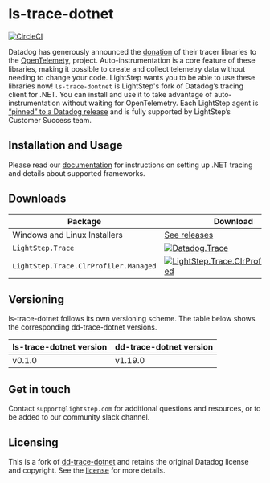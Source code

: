 # ls-trace-dotnet

[![CircleCI](https://circleci.com/gh/lightstep/ls-trace-dotnet/tree/master.svg?style=svg)](https://circleci.com/gh/lightstep/ls-trace-dotnet/tree/master)

Datadog has generously announced the [donation](https://www.datadoghq.com/blog/opentelemetry-instrumentation) of their tracer libraries to the [OpenTelemety](https://opentelemetry.io/), project. Auto-instrumentation is a core feature of these libraries, making it possible to create and collect telemetry data without needing to change your code. LightStep wants you to be able to use these libraries now! `ls-trace-dontnet` is LightStep's fork of Datadog’s tracing client for .NET. You can install and use it to take advantage of auto-instrumentation without waiting for OpenTelemetry. Each LightStep agent is [“pinned” to a Datadog release](#versioning) and is fully supported by LightStep’s Customer Success team.

## Installation and Usage

Please read our [documentation](https://docs.lightstep.com/docs/dotnet-auto-instrumentation) for instructions on setting up .NET tracing and details about supported frameworks.

## Downloads

Package|Download
-|-
Windows and Linux Installers|[See releases](https://github.com/LightStep/ls-trace-dotnet/releases)
`LightStep.Trace`|[![Datadog.Trace](https://img.shields.io/nuget/vpre/LightStep.Trace.svg)](https://www.nuget.org/packages/LightStep.Trace)
`LightStep.Trace.ClrProfiler.Managed`|[![LightStep.Trace.ClrProfiler.Managed](https://img.shields.io/nuget/vpre/LightStep.Trace.ClrProfiler.Managed.svg)](https://www.nuget.org/packages/LightStep.Trace.ClrProfiler.Managed)

## Versioning

ls-trace-dotnet follows its own versioning scheme. The table below shows the corresponding dd-trace-dotnet versions.

| ls-trace-dotnet version | dd-trace-dotnet version |
|-------------------------|-------------------------|
| v0.1.0                  | v1.19.0                 |

## Get in touch

Contact `support@lightstep.com` for additional questions and resources, or to be added to our community slack channel.

## Licensing

This is a fork of [dd-trace-dotnet](https://github.com/DataDog/dd-trace-dotnet) and retains the original Datadog license and copyright. See the [license](https://github.com/lightstep/ls-trace-dotnet/blob/master/LICENSE) for more details.
